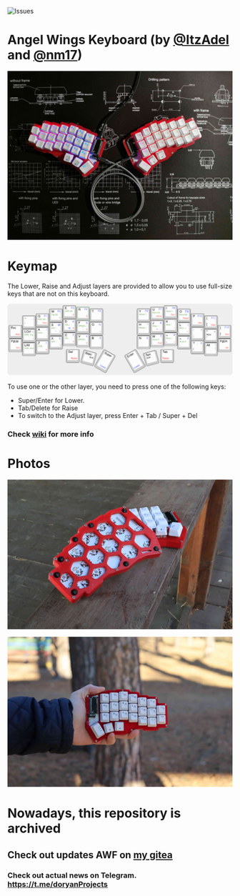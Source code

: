 ![Issues](https://img.shields.io/bitbucket/issues/doryan04/AngelWings-keyboard)

# Angel Wings Keyboard (by [@ItzAdel](https://github.com/doryan04) and [@nm17](https://github.com/nm17))

![Main Photo](photos/awf(6).jpg)

# Keymap

The Lower, Raise and Adjust layers are provided to allow you to use full-size keys that are not on this keyboard.

![Keymap](thumb/Keymap.png)

To use one or the other layer, you need to press one of the following keys:
- Super/Enter for Lower.
- Tab/Delete for Raise
- To switch to the Adjust layer, press Enter + Tab / Super + Del

### Check [wiki](https://github.com/ItzAdel/AngelWings-keyboard/wiki/INFO) for more info

# Photos

![Photo 3](photos/awf(3).jpg)

![Photo 4](photos/awf(4).jpg)

# Nowadays, this repository is archived
## Check out updates AWF on [my gitea](https://gitea.doryan04.ru/doryan/AWF)

### Check out actual news on Telegram. https://t.me/doryanProjects
